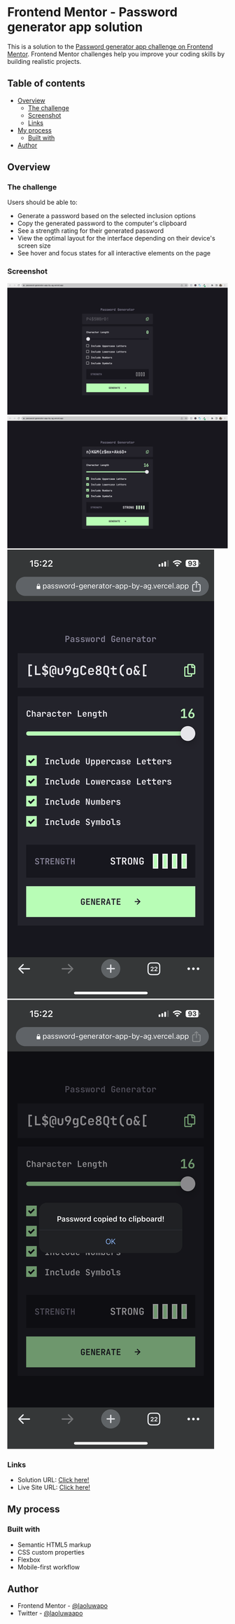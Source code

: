 # Frontend Mentor - Password generator app solution

This is a solution to the [Password generator app challenge on Frontend Mentor](https://www.frontendmentor.io/challenges/password-generator-app-Mr8CLycqjh). Frontend Mentor challenges help you improve your coding skills by building realistic projects.

## Table of contents

- [Overview](#overview)
  - [The challenge](#the-challenge)
  - [Screenshot](#screenshot)
  - [Links](#links)
- [My process](#my-process)
  - [Built with](#built-with)
- [Author](#author)

## Overview

### The challenge

Users should be able to:

- Generate a password based on the selected inclusion options
- Copy the generated password to the computer's clipboard
- See a strength rating for their generated password
- View the optimal layout for the interface depending on their device's screen size
- See hover and focus states for all interactive elements on the page

### Screenshot

![](./screenshots/Screenshot%20default.png)
![](./screenshots/Screenshot-all-selected.png)
![](./screenshots/All-selected-mobile.PNG)
![](./screenshots/Mobile-password-copied.PNG)

### Links

- Solution URL: [Click here!](https://www.frontendmentor.io/solutions/password-generator-app-S7KeveOycJ)
- Live Site URL: [Click here!](https://password-generator-app-by-ag.vercel.app/)

## My process

### Built with

- Semantic HTML5 markup
- CSS custom properties
- Flexbox
- Mobile-first workflow

## Author

- Frontend Mentor - [@laoluwapo](https://www.frontendmentor.io/profile/laoluwapo)
- Twitter - [@laoluwaapo](https://www.twitter.com/laoluwaapo)
